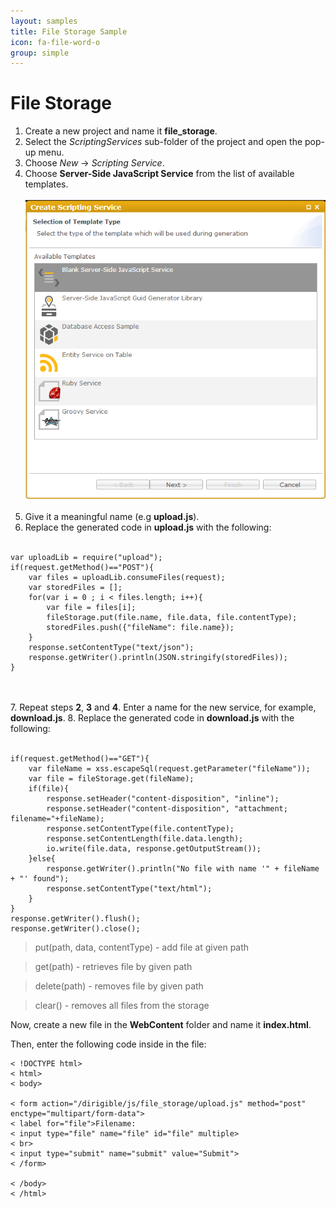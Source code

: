 ```yaml
---
layout: samples
title: File Storage Sample
icon: fa-file-word-o
group: simple
---
```


File Storage
===

1. Create a new project and name it **file_storage**.
2. Select the *ScriptingServices* sub-folder of the project and open the pop-up menu.
3. Choose *New* -> *Scripting Service*.
4. Choose **Server-Side JavaScript Service** from the list of available templates.
<br></br>
![Mail Service 2](images/mail_service/mail_service_2.png)
<br></br>
5. Give it a meaningful name (e.g **upload.js**).
6. Replace the generated code in **upload.js** with the following:
<br></br>
<pre><code>var uploadLib = require("upload");
if(request.getMethod()=="POST"){
    var files = uploadLib.consumeFiles(request);
	var storedFiles = [];
    for(var i = 0 ; i < files.length; i++){
        var file = files[i];
        fileStorage.put(file.name, file.data, file.contentType);
		storedFiles.push({"fileName": file.name});
    }
	response.setContentType("text/json");
	response.getWriter().println(JSON.stringify(storedFiles));
}
</code></pre>
<br></br>
7. Repeat steps **2**, **3** and **4**. Enter a name for the new service, for example, **download.js**.
8. Replace the generated code in **download.js** with the following:
<br></br>
<pre><code>if(request.getMethod()=="GET"){
    var fileName = xss.escapeSql(request.getParameter("fileName"));
    var file = fileStorage.get(fileName);
    if(file){
        response.setHeader("content-disposition", "inline");
        response.setHeader("content-disposition", "attachment; filename="+fileName);
        response.setContentType(file.contentType);         
        response.setContentLength(file.data.length);  
        io.write(file.data, response.getOutputStream());
    }else{
        response.getWriter().println("No file with name '" + fileName + "' found");
        response.setContentType("text/html");
    }
}
response.getWriter().flush();
response.getWriter().close();
</code></pre>

> put(path, data, contentType) - add file at given path

> get(path) - retrieves file by given path

> delete(path) - removes file by given path

> clear() - removes all files from the storage

Now, create a new file in the **WebContent** folder and name it **index.html**.

Then, enter the following code inside in the file:

<pre><code>< !DOCTYPE html>
< html>
< body>

< form action="/dirigible/js/file_storage/upload.js" method="post" enctype="multipart/form-data">
< label for="file">Filename:</label>
< input type="file" name="file" id="file" multiple>
< br>
< input type="submit" name="submit" value="Submit">
< /form>

< /body>
< /html>
</code></pre>


